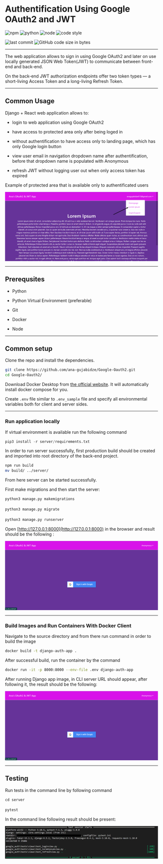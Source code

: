 # Authentification Using Google OAuth2 and JWT

![npm](https://img.shields.io/npm/v/npm?color=brightgreen)
![python](https://img.shields.io/badge/python-3.9.6-brightgreen.svg)
![node](https://img.shields.io/node/v/npm)
![code style](https://img.shields.io/badge/code%20style-black-000000.svg)

![last commit](https://img.shields.io/github/last-commit/ana-gujabidze/Google-Oauth2)
![GitHub code size in bytes](https://img.shields.io/github/languages/code-size/ana-gujabidze/Google-Oauth2)

---
The web application allows to sign in using Google OAuth2 and later on use locally generated JSON Web Token(JWT) to communicate between front-end and back-end.

On the back-end JWT authorization endpoints offer two token types — a short-living Access Token and a long-living Refresh Token.

---

## Common Usage

Django + React web application allows to:

- login to web application using Google OAuth2

- have access to protected area only after being loged in

- without authentification to have access only to landing page, which has only Google login button

- view user email in navigation dropdown name after authentification, before that dropdown name is populated with Anonymous

- refresh JWT without logging user out when only access token has expired

Example of protected area that is available only to authentificated users

![protected_page](__screenshots/protected_area.png?raw=true "Title")

---

## Prerequsites

- Python

- Python Virtual Environment (preferable)

- Git

- Docker

- Node

---

## Common setup

Clone the repo and install the dependencies.

```bash
git clone https://github.com/ana-gujabidze/Google-Oauth2.git
cd Google-Oauth2/
```

Download Docker Desktop from [the official website](https://docs.docker.com/desktop/). It will automatically install docker compose for you.

Create `.env` file similar to `.env_sample` file and specify all environmental variables both for client and server sides.

---

### Run application locally

If virtual environment is available run the following command

```python
pip3 install -r server/requirements.txt
```

In order to run server successfully, first production build should be created and imported into root directory of the back-end project.

```bash
npm run build
mv build/ ../server/
```

From here server can be started successfully.

First make migrations and then start the server:

```python
python3 manage.py makemigrations

python3 manage.py migrate

python3 manage.py runserver
```

Open [http://127.0.0.1:8000](http://127.0.0.1:8000) in the browser and result should be the following :

![login_page](__screenshots/login_page.png?raw=true "Title")

---

### Build Images and Run Containers With Docker Client

Navigate to the source directory and from there run command in order to build the image

```bash
docker build -t django-auth-app .
```

After successful build, run the container by the command

```bash
docker run -it -p 8000:8000 --env-file .env django-auth-app
```

After running Django app image, in CLI server URL should appear, after following it, the result should be the following:

![login_page](__screenshots/login_page.png?raw=true "Title")

---

## Testing

Run tests in the command line by following command

```python
cd server

pytest
```

In the command line following result should be present:

![executed_test_cases](__screenshots/test_result.png?raw=true "Title")
